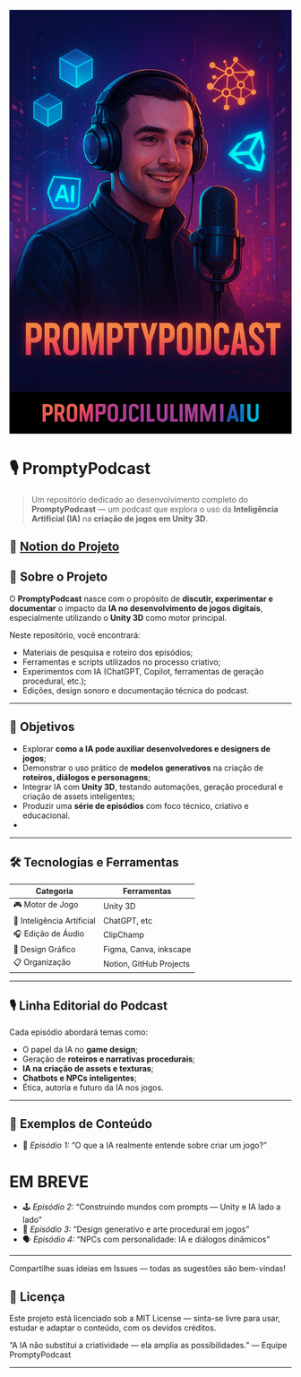 ![Podcaster](https://github.com/1LeoAlves/PromptyPodcast/blob/main/Assets/capa.png)

# 🎙️ PromptyPodcast

> Um repositório dedicado ao desenvolvimento completo do **PromptyPodcast** — um podcast que explora o uso da **Inteligência Artificial (IA)** na **criação de jogos em Unity 3D**.

🔗 [Notion do Projeto](https://www.notion.so/PP-PromptyPodcast-280f2662661d81f89b5dd89715e24775?source=copy_link)
---

## 🧠 Sobre o Projeto

O **PromptyPodcast** nasce com o propósito de **discutir, experimentar e documentar** o impacto da **IA no desenvolvimento de jogos digitais**, especialmente utilizando o **Unity 3D** como motor principal.

Neste repositório, você encontrará:

- Materiais de pesquisa e roteiro dos episódios;  
- Ferramentas e scripts utilizados no processo criativo;  
- Experimentos com IA (ChatGPT, Copilot, ferramentas de geração procedural, etc.);  
- Edições, design sonoro e documentação técnica do podcast.

---

## 🎯 Objetivos

- Explorar **como a IA pode auxiliar desenvolvedores e designers de jogos**;  
- Demonstrar o uso prático de **modelos generativos** na criação de **roteiros, diálogos e personagens**;  
- Integrar IA com **Unity 3D**, testando automações, geração procedural e criação de assets inteligentes;  
- Produzir uma **série de episódios** com foco técnico, criativo e educacional.
- 
---

## 🛠️ Tecnologias e Ferramentas

| Categoria              | Ferramentas |
|------------------------|-------------|
| 🎮 Motor de Jogo       | Unity 3D |
| 🤖 Inteligência Artificial | ChatGPT, etc |
| 🎧 Edição de Áudio      | ClipChamp |
| 🎨 Design Gráfico       | Figma, Canva, inkscape |
| 📋 Organização          | Notion, GitHub Projects |

---

## 🎙️ Linha Editorial do Podcast

Cada episódio abordará temas como:

- O papel da IA no **game design**;  
- Geração de **roteiros e narrativas procedurais**;  
- **IA na criação de assets e texturas**;  
- **Chatbots e NPCs inteligentes**;  
- Ética, autoria e futuro da IA nos jogos.

---

## 🤖 Exemplos de Conteúdo

- 🧩 *Episódio 1:* “O que a IA realmente entende sobre criar um jogo?”
# EM BREVE
- 🕹️ *Episódio 2:* “Construindo mundos com prompts — Unity e IA lado a lado”  
- 🎨 *Episódio 3:* “Design generativo e arte procedural em jogos”  
- 🗣️ *Episódio 4:* “NPCs com personalidade: IA e diálogos dinâmicos”

---

Compartilhe suas ideias em Issues — todas as sugestões são bem-vindas!

## 🧾 Licença

Este projeto está licenciado sob a MIT License — sinta-se livre para usar, estudar e adaptar o conteúdo, com os devidos créditos.

“A IA não substitui a criatividade — ela amplia as possibilidades.”
— Equipe PromptyPodcast

---
